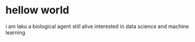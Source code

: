 # hellow world
i am laku
a biological agent
still alive
interested in data science and machine learning
